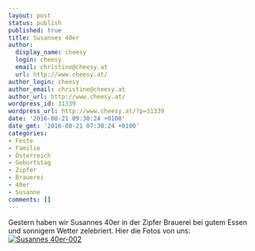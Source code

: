 ```yaml
---
layout: post
status: publish
published: true
title: Susannes 40er
author:
  display_name: cheesy
  login: cheesy
  email: christine@cheesy.at
  url: http://www.cheesy.at/
author_login: cheesy
author_email: christine@cheesy.at
author_url: http://www.cheesy.at/
wordpress_id: 31339
wordpress_url: http://www.cheesy.at/?p=31339
date: '2016-08-21 09:30:24 +0100'
date_gmt: '2016-08-21 07:30:24 +0100'
categories:
- Feste
- Familie
- Österreich
- Geburtstag
- Zipfer
- Brauerei
- 40er
- Susanne
comments: []
---
```

Gestern haben wir Susannes 40er in der Zipfer Brauerei bei gutem Essen und sonnigem Wetter zelebriert. Hier die Fotos von uns:
[![Susannes 40er-002](http://www.cheesy.at/wp-content/uploads/Susannes-40er-002.jpg)](http://www.cheesy.at/fotos/events/susannes-40er/)
